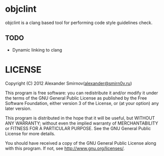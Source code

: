 objclint
========

objclint is a clang based tool for performing code style guidelines check.

## TODO

* Dynamic linking to clang


LICENSE
=======
Copyright (C) 2012 Alexander Smirnov(alexander@smirn0v.ru) 

This program is free software: you can redistribute it and/or modify
it under the terms of the GNU General Public License as published by
the Free Software Foundation, either version 3 of the License, or
(at your option) any later version.

This program is distributed in the hope that it will be useful,
but WITHOUT ANY WARRANTY; without even the implied warranty of
MERCHANTABILITY or FITNESS FOR A PARTICULAR PURPOSE.  See the
GNU General Public License for more details.

You should have received a copy of the GNU General Public License
along with this program.  If not, see <http://www.gnu.org/licenses/>.
